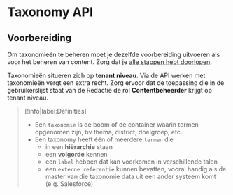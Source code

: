 # Taxonomy API

## Voorbereiding
Om taxonomieën te beheren moet je dezelfde voorbereiding uitvoeren als voor het beheren van content. Zorg dat je [alle stappen hebt doorlopen](/wcmv4/content/api-authenticatie?id=content-bewerken-extra-stappen). 

Taxonomieën situeren zich op **tenant niveau**. Via de API werken met taxonomieën vergt een extra recht. Zorg ervoor dat de toepassing die in de gebruikerslijst staat van de Redactie de rol **Contentbeheerder** krijgt op tenant niveau.

> [!info|label:Definities]
> * Een `taxonomie` is de boom of de container waarin termen opgenomen zijn, bv thema, district, doelgroep, etc.
> * Een taxonomy heeft één of meerdere `termen` die
>   * in een **hiërarchie** staan
>   * een **volgorde** kennen 
>   * een `label` hebben dat kan voorkomen in verschillende talen
>   * een `externe referentie` kunnen bevatten, vooral handig als de master van die taxonomie data uit een ander systeem komt (e.g. Salesforce)
